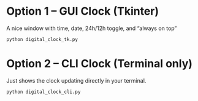 
<h1>Option 1 – GUI Clock (Tkinter)</h1>
<p>A nice window with time, date, 24h/12h toggle, and “always on top”</p>
<code>python digital_clock_tk.py
</code>

<h1>Option 2 – CLI Clock (Terminal only)</h1>
<p>Just shows the clock updating directly in your terminal.</p>
<code>python digital_clock_cli.py
</code>

